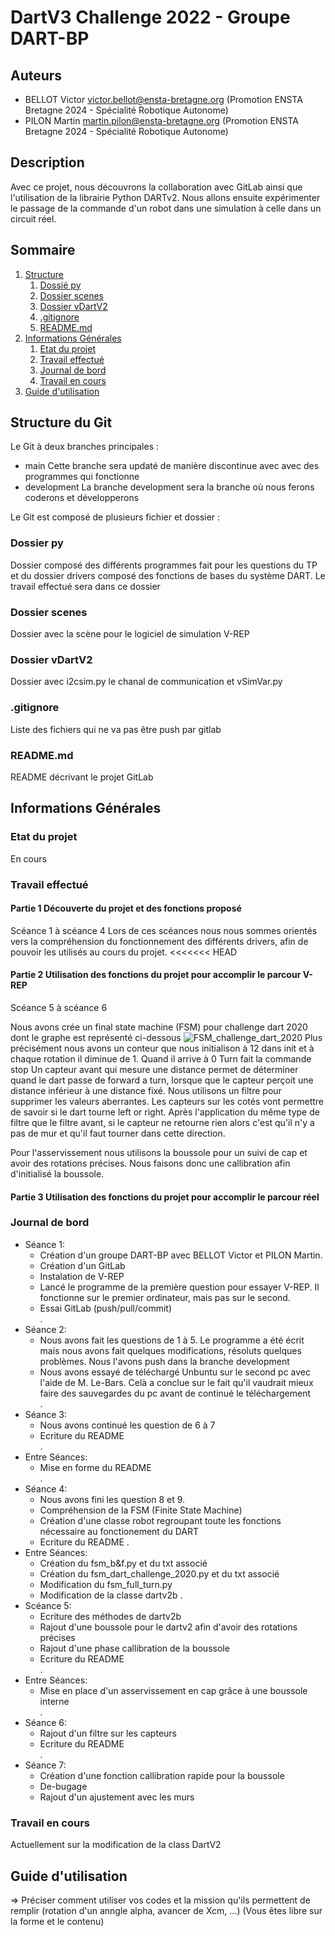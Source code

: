 # DartV3 Challenge 2022 - Groupe DART-BP

## Auteurs
- BELLOT Victor <victor.bellot@ensta-bretagne.org> (Promotion ENSTA Bretagne 2024 - Spécialité Robotique Autonome)
- PILON Martin <martin.pilon@ensta-bretagne.org> (Promotion ENSTA Bretagne 2024 - Spécialité Robotique Autonome)

## Description
Avec ce projet, nous découvrons la collaboration avec GitLab ainsi que l'utilisation de la librairie Python DARTv2.
Nous allons ensuite expérimenter le passage de la commande d'un robot dans une simulation à celle dans un circuit réel.

## Sommaire
1. [Structure](#structure-du-git)
    1. [Dossié py](#dossier-py)
    2. [Dossier scenes](#dossier-scenes)
    3. [Dossier vDartV2](#dossier-vdartv2)
    4. [.gitignore](#gitignore)
    5. [README.md](#readmemd)
2. [Informations Générales](#informations-générales)
    1. [Etat du projet](#etat-du-projet)
    2. [Travail effectué](#travail-effectué)
    3. [Journal de bord](#journal-de-bord)
    4. [Travail en cours](#travail-en-cours)
3. [Guide d'utilisation](#guide-dutilisation)

## Structure du Git
Le Git à deux branches principales : 
* main
Cette branche sera updaté de manière discontinue avec avec des programmes qui fonctionne
* development
La branche development sera la branche où nous ferons coderons et développerons 

Le Git est composé de plusieurs fichier et dossier :

### Dossier py
Dossier composé des différents programmes fait pour les questions du TP et du dossier drivers composé des fonctions de bases du système DART. Le travail effectué sera dans ce dossier
### Dossier scenes
Dossier avec la scène pour le logiciel de simulation V-REP
### Dossier vDartV2
Dossier avec i2csim.py le chanal de communication et vSimVar.py 
### .gitignore
Liste des fichiers qui ne va pas être push par gitlab
### README.md
README décrivant le projet GitLab 

## Informations Générales
### Etat du projet

En cours

### Travail effectué

#### Partie 1 Découverte du projet et des fonctions proposé 
Scéance 1 à scéance 4
Lors de ces scéances nous nous sommes orientés vers la compréhension du fonctionnement des différents drivers, afin de pouvoir les utilisés au cours du projet.
<<<<<<< HEAD
#### Partie 2 Utilisation des fonctions du projet pour accomplir le parcour V-REP
Scéance 5 à scéance 6  

Nous avons crée un final state machine (FSM) pour challenge dart 2020 dont le graphe est représenté ci-dessous
![FSM_challenge_dart_2020](/uploads/6f07edb4bc6e7c8d6bdf8af6d3c9e016/FSM_challenge_dart_2020_V1.JPG)
Plus précisément nous avons un conteur que nous initialison à 12 dans init et à chaque rotation il diminue de 1. Quand il arrive à 0 Turn fait la commande stop
Un capteur avant qui mesure une distance permet de déterminer quand le dart passe de forward a turn, lorsque que le capteur perçoit une distance inférieur à une distance fixé. Nous utilisons un filtre pour supprimer les valeurs aberrantes. Les capteurs sur les cotés vont permettre de savoir si le dart tourne left or right. Après l'application du même type de filtre que le filtre avant, si le capteur ne retourne rien alors c'est qu'il n'y a pas de mur et qu'il faut tourner dans cette direction.  

Pour l'asservissement nous utilisons la boussole pour un suivi de cap et avoir des rotations précises. Nous faisons donc une callibration afin d'initialisé la boussole.

#### Partie 3 Utilisation des fonctions du projet pour accomplir le parcour réel

### Journal de bord

* Séance 1:
    * Création d'un groupe DART-BP avec BELLOT Victor et PILON Martin.
    * Création d'un GitLab 
    * Instalation de V-REP
    * Lancé le programme de la première question pour essayer V-REP. Il fonctionne sur le premier ordinateur, mais pas sur le second. 
    * Essai GitLab (push/pull/commit)  
.         
* Séance 2:
    * Nous avons fait les questions de 1 à 5. Le programme a été écrit mais nous avons fait quelques modifications, résoluts quelques problèmes. Nous l'avons push dans la branche development
    * Nous avons essayé de téléchargé Unbuntu sur le second pc avec l'aide de M. Le-Bars. Celà a conclue sur le fait qu'il vaudrait mieux faire des sauvegardes du pc avant de continué le téléchargement     
.    
* Séance 3:
    * Nous avons continué les question de 6 à 7
    * Ecriture du README  
.        
* Entre Séances:
    * Mise en forme du README  
.     
* Séance 4:
    * Nous avons fini les question 8 et 9.
    * Compréhension de la FSM (Finite State Machine)
    * Création d'une classe robot regroupant toute les fonctions nécessaire au fonctionement du DART
    * Ecriture du README
.
* Entre Séances:
    * Création du fsm_b&f.py et du txt associé
    * Création du fsm_dart_challenge_2020.py et du txt associé
    * Modification du fsm_full_turn.py
    * Modification de la classe dartv2b 
.              
* Scéance 5:
    * Ecriture des méthodes de dartv2b
    * Rajout d'une boussole pour le dartv2 afin d'avoir des rotations précises 
    * Rajout d'une phase callibration de la boussole
    * Ecriture du README   
.
* Entre Séances:
    * Mise en place d'un asservissement en cap grâce à une boussole interne       
.     
* Séance 6:
    * Rajout d'un filtre sur les capteurs 
    * Ecriture du README   
.        
* Séance 7:
    * Création d'une fonction callibration rapide pour la boussole
    * De-bugage 
    * Rajout d'un ajustement avec les murs 

### Travail en cours

Actuellement sur la modification de la class DartV2


## Guide d'utilisation
=> Préciser comment utiliser vos codes et la mission qu'ils permettent de remplir (rotation d'un anngle alpha, avancer de Xcm, ...) (Vous êtes libre sur la forme et le contenu)
